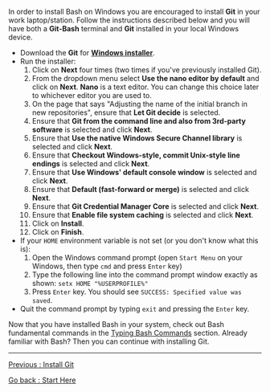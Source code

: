 In order to install Bash on Windows you are encouraged to install **Git** in your work laptop/station. Follow the instructions described below and you will have both a **Git-Bash** terminal and **Git** installed in your local Windows device.

-	Download the **Git** for [**Windows installer**](https://gitforwindows.org/).
-	Run the installer:
    1.	Click on **Next** four times (two times if you've previously installed Git). 
    2.	From the dropdown menu select **Use the nano editor by default** and click on **Next**. **Nano** is a text editor. You can change this choice later to whichever editor you are used to.  
    3.  On the page that says "Adjusting the name of the initial branch in new repositories", ensure that **Let Git decide** is selected.  
    4.	Ensure that **Git from the command line and also from 3rd-party software** is selected and click **Next**.
    5.	Ensure that **Use the native Windows Secure Channel library** is selected and click **Next**.  
    6.	Ensure that **Checkout Windows-style, commit Unix-style line endings** is selected and click **Next**.  
    7.	Ensure that **Use Windows' default console window** is selected and click **Next**.  
    8.  Ensure that **Default (fast-forward or merge)** is selected and click **Next**.  
    9.	Ensure that **Git Credential Manager Core** is selected and click **Next**.   
    10. Ensure that **Enable file system caching** is selected and click **Next**.  
    11.	Click on **Install**.
    12.	Click on **Finish**.
-	If your `HOME` environment variable is not set (or you don't know what this is):
    1.	Open the Windows command prompt (open `Start Menu` on your Windows, then type `cmd` and press `Enter` key)
    2.	Type the following line into the command prompt window exactly as shown: `setx HOME "%USERPROFILE%"`
    3.	Press `Enter` key. You should see `SUCCESS: Specified value was saved`.
-	Quit the command prompt by typing `exit` and pressing the `Enter` key.


Now that you have installed Bash in your system, check out Bash fundamental commands in the [Typing Bash Commands](05_Typing_Bash_Commands.md) section. Already familiar with Bash? Then you can continue with installing Git.


___________________________

[Previous : Install Git](06_Install_Git.md)  

[Go back  : Start Here](00_Start_Here.md)  
